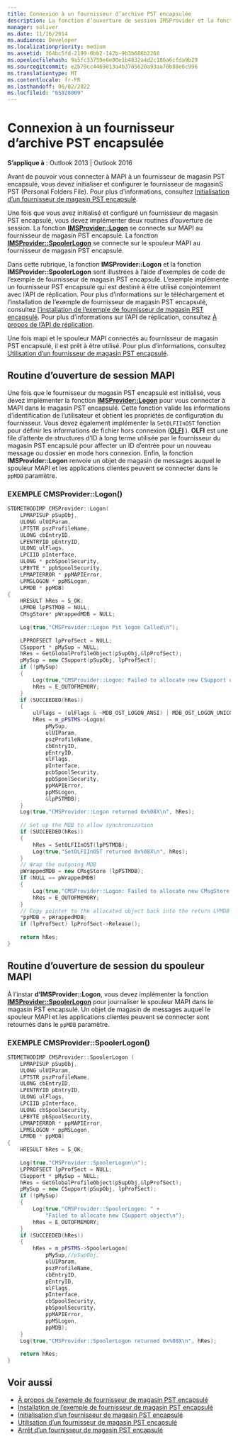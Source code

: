 ```yaml
---
title: Connexion à un fournisseur d’archive PST encapsulée
description: La fonction d’ouverture de session IMSProvider et la fonction IMSProvider SpoolerLogon sont illustrées à l’aide d’exemples de code provenant de l’exemple de fournisseur de magasin PST encapsulé.
manager: soliver
ms.date: 11/16/2014
ms.audience: Developer
ms.localizationpriority: medium
ms.assetid: 364bc5fd-2199-0bb2-142b-9b3b686b2268
ms.openlocfilehash: 9a5fc33759e8e80e1b4832a4d2c186a6cfda9b29
ms.sourcegitcommit: e2b79cc4469013a4b3705620a93aa70b88e6c996
ms.translationtype: MT
ms.contentlocale: fr-FR
ms.lasthandoff: 06/02/2022
ms.locfileid: "65828009"
---
```

# <a name="logging-on-to-a-wrapped-pst-store-provider"></a>Connexion à un fournisseur d’archive PST encapsulée

**S’applique à** : Outlook 2013 | Outlook 2016 
  
Avant de pouvoir vous connecter à MAPI à un fournisseur de magasin PST encapsulé, vous devez initialiser et configurer le fournisseur de magasinS PST (Personal Folders File). Pour plus d’informations, consultez [Initialisation d’un fournisseur de magasin PST encapsulé](initializing-a-wrapped-pst-store-provider.md).
  
Une fois que vous avez initialisé et configuré un fournisseur de magasin PST encapsulé, vous devez implémenter deux routines d’ouverture de session. La fonction **[IMSProvider::Logon](imsprovider-logon.md)** se connecte sur MAPI au fournisseur de magasin PST encapsulé. La fonction **[IMSProvider::SpoolerLogon](imsprovider-spoolerlogon.md)** se connecte sur le spouleur MAPI au fournisseur de magasin PST encapsulé. 
  
Dans cette rubrique, la fonction **IMSProvider::Logon** et la fonction **IMSProvider::SpoolerLogon** sont illustrées à l’aide d’exemples de code de l’exemple de fournisseur de magasin PST encapsulé. L’exemple implémente un fournisseur PST encapsulé qui est destiné à être utilisé conjointement avec l’API de réplication. Pour plus d’informations sur le téléchargement et l’installation de l’exemple de fournisseur de magasin PST encapsulé, consultez [l’installation de l’exemple de fournisseur de magasin PST encapsulé](installing-the-sample-wrapped-pst-store-provider.md). Pour plus d’informations sur l’API de réplication, consultez [À propos de l’API de réplication](about-the-replication-api.md).
  
Une fois mapi et le spouleur MAPI connectés au fournisseur de magasin PST encapsulé, il est prêt à être utilisé. Pour plus d’informations, consultez [Utilisation d’un fournisseur de magasin PST encapsulé](using-a-wrapped-pst-store-provider.md).
  
## <a name="mapi-logon-routine"></a>Routine d’ouverture de session MAPI

Une fois que le fournisseur du magasin PST encapsulé est initialisé, vous devez implémenter la fonction **[IMSProvider::Logon](imsprovider-logon.md)** pour vous connecter à MAPI dans le magasin PST encapsulé. Cette fonction valide les informations d’identification de l’utilisateur et obtient les propriétés de configuration du fournisseur. Vous devez également implémenter la  `SetOLFIInOST` fonction pour définir les informations de fichier hors connexion (**[OLFI](olfi.md)** ). **OLFI** est une file d’attente de structures d’ID à long terme utilisée par le fournisseur du magasin PST encapsulé pour affecter un ID d’entrée pour un nouveau message ou dossier en mode hors connexion. Enfin, la fonction **IMSProvider::Logon** renvoie un objet de magasin de messages auquel le spouleur MAPI et les applications clientes peuvent se connecter dans le  `ppMDB` paramètre. 
  
### <a name="cmsproviderlogon-example"></a>EXEMPLE CMSProvider::Logon()

```cpp
STDMETHODIMP CMSProvider::Logon( 
    LPMAPISUP pSupObj, 
    ULONG ulUIParam, 
    LPTSTR pszProfileName, 
    ULONG cbEntryID, 
    LPENTRYID pEntryID, 
    ULONG ulFlags, 
    LPCIID pInterface, 
    ULONG * pcbSpoolSecurity, 
    LPBYTE * ppbSpoolSecurity, 
    LPMAPIERROR * ppMAPIError, 
    LPMSLOGON * ppMSLogon, 
    LPMDB * ppMDB) 
{ 
    HRESULT hRes = S_OK; 
    LPMDB lpPSTMDB = NULL; 
    CMsgStore* pWrappedMDB = NULL; 
 
    Log(true,"CMSProvider::Logon Pst logon Called\n"); 
 
    LPPROFSECT lpProfSect = NULL; 
    CSupport * pMySup = NULL; 
    hRes = GetGlobalProfileObject(pSupObj,&lpProfSect); 
    pMySup = new CSupport(pSupObj, lpProfSect); 
    if (!pMySup) 
    { 
        Log(true,"CMSProvider::Logon: Failed to allocate new CSupport object\n"); 
        hRes = E_OUTOFMEMORY; 
    } 
    if (SUCCEEDED(hRes)) 
    { 
        ulFlags = (ulFlags & ~MDB_OST_LOGON_ANSI) | MDB_OST_LOGON_UNICODE; 
        hRes = m_pPSTMS->Logon( 
            pMySup, 
            ulUIParam,  
            pszProfileName,  
            cbEntryID, 
            pEntryID,  
            ulFlags,  
            pInterface,  
            pcbSpoolSecurity, 
            ppbSpoolSecurity,  
            ppMAPIError,  
            ppMSLogon,  
            &lpPSTMDB); 
    } 
    Log(true,"CMSProvider::Logon returned 0x%08X\n", hRes); 
 
    // Set up the MDB to allow synchronization 
    if (SUCCEEDED(hRes)) 
    { 
        hRes = SetOLFIInOST(lpPSTMDB); 
        Log(true,"SetOLFIInOST returned 0x%08X\n", hRes); 
    } 
    // Wrap the outgoing MDB 
    pWrappedMDB = new CMsgStore (lpPSTMDB); 
    if (NULL == pWrappedMDB) 
    { 
        Log(true,"CMSProvider::Logon: Failed to allocate new CMsgStore object\n"); 
        hRes = E_OUTOFMEMORY; 
    } 
    // Copy pointer to the allocated object back into the return LPMDB object pointer 
    *ppMDB = pWrappedMDB; 
    if (lpProfSect) lpProfSect->Release(); 
 
    return hRes; 
}
```

## <a name="mapi-spooler-logon-routine"></a>Routine d’ouverture de session du spouleur MAPI

À l’instar **d’IMSProvider::Logon**, vous devez implémenter la fonction **[IMSProvider::SpoolerLogon](imsprovider-spoolerlogon.md)** pour journaliser le spouleur MAPI dans le magasin PST encapsulé. Un objet de magasin de messages auquel le spouleur MAPI et les applications clientes peuvent se connecter sont retournés dans le  `ppMDB` paramètre. 
  
### <a name="cmsproviderspoolerlogon-example"></a>EXEMPLE CMSProvider::SpoolerLogon()

```cpp
STDMETHODIMP CMSProvider::SpoolerLogon ( 
    LPMAPISUP pSupObj, 
    ULONG ulUIParam, 
    LPTSTR pszProfileName, 
    ULONG cbEntryID, 
    LPENTRYID pEntryID, 
    ULONG ulFlags, 
    LPCIID pInterface, 
    ULONG cbSpoolSecurity, 
    LPBYTE pbSpoolSecurity, 
    LPMAPIERROR * ppMAPIError, 
    LPMSLOGON * ppMSLogon, 
    LPMDB * ppMDB) 
{ 
    HRESULT hRes = S_OK; 
     
    Log(true,"CMSProvider::SpoolerLogon\n"); 
    LPPROFSECT lpProfSect = NULL; 
    CSupport * pMySup = NULL; 
    hRes = GetGlobalProfileObject(pSupObj,&lpProfSect); 
    pMySup = new CSupport(pSupObj, lpProfSect); 
    if (!pMySup) 
    { 
        Log(true,"CMSProvider::SpoolerLogon: " + 
            "Failed to allocate new CSupport object\n"); 
        hRes = E_OUTOFMEMORY; 
    } 
    if (SUCCEEDED(hRes)) 
    { 
        hRes = m_pPSTMS->SpoolerLogon(  
            pMySup,//pSupObj, 
            ulUIParam, 
            pszProfileName, 
            cbEntryID, 
            pEntryID, 
            ulFlags, 
            pInterface, 
            cbSpoolSecurity, 
            pbSpoolSecurity, 
            ppMAPIError, 
            ppMSLogon, 
            ppMDB); 
    } 
    Log(true,"CMSProvider::SpoolerLogon returned 0x%08X\n", hRes); 
 
    return hRes; 
}
```

## <a name="see-also"></a>Voir aussi

- [À propos de l’exemple de fournisseur de magasin PST encapsulé](about-the-sample-wrapped-pst-store-provider.md) 
- [Installation de l’exemple de fournisseur de magasin PST encapsulé](installing-the-sample-wrapped-pst-store-provider.md) 
- [Initialisation d’un fournisseur de magasin PST encapsulé](initializing-a-wrapped-pst-store-provider.md)
- [Utilisation d’un fournisseur de magasin PST encapsulé](using-a-wrapped-pst-store-provider.md)
- [Arrêt d’un fournisseur de magasin PST encapsulé](shutting-down-a-wrapped-pst-store-provider.md)

